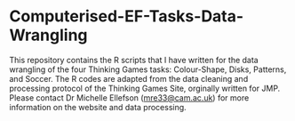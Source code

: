 # Computerised-EF-Tasks-Data-Wrangling

This repository contains the R scripts that I have written for the data wrangling of the four Thinking Games tasks: Colour-Shape, Disks, Patterns, and Soccer. The R codes are adapted from the data cleaning and processing protocol of the Thinking Games Site, orginally written for JMP. Please contact Dr Michelle Ellefson (mre33@cam.ac.uk) for more information on the website and data processing. 
